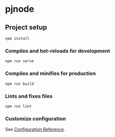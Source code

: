 # pjnode

## Project setup
```
npm install
```

### Compiles and hot-reloads for development
```
npm run serve
```

### Compiles and minifies for production
```
npm run build
```

### Lints and fixes files
```
npm run lint
```

### Customize configuration
See [Configuration Reference](https://cli.vuejs.org/config/).

<!-- 
    File server.js thật sự không cần thiết khi test dự án
    Có thể dùng npm run serve để chạy. Nhưng chạy xong phải build (npm run build)
    Sau khi build xong dùng (node server.js) để chạy bình thường
 -->
